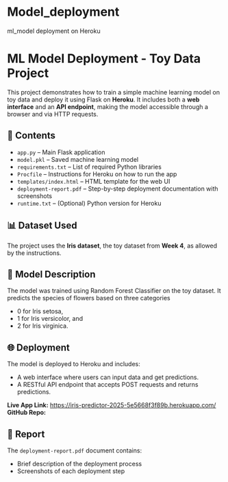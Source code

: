# Model_deployment
ml_model deployment on Heroku
# ML Model Deployment - Toy Data Project

This project demonstrates how to train a simple machine learning model on toy data and deploy it using Flask on **Heroku**. It includes both a **web interface** and an **API endpoint**, making the model accessible through a browser and via HTTP requests.

## 📁 Contents

- `app.py` – Main Flask application
- `model.pkl` – Saved machine learning model
- `requirements.txt` – List of required Python libraries
- `Procfile` – Instructions for Heroku on how to run the app
- `templates/index.html` – HTML template for the web UI
- `deployment-report.pdf` – Step-by-step deployment documentation with screenshots
- `runtime.txt` – (Optional) Python version for Heroku

## 📊 Dataset Used

The project uses the **Iris dataset**, the toy dataset from **Week 4**, as allowed by the instructions.

## 🧠 Model Description

The model was trained using Random Forest Classifier on the toy dataset. It predicts the species of flowers based on three categories
- 0 for Iris setosa, 
- 1 for Iris versicolor, and 
- 2 for Iris virginica.

## 🌐 Deployment

The model is deployed to Heroku and includes:
- A web interface where users can input data and get predictions.
- A RESTful API endpoint that accepts POST requests and returns predictions.

**Live App Link:** https://iris-predictor-2025-5e5668f3f89b.herokuapp.com/
**GitHub Repo:**

## 📄 Report

The `deployment-report.pdf` document contains:
- Brief description of the deployment process
- Screenshots of each deployment step

